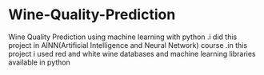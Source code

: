 # Wine-Quality-Prediction
Wine Quality Prediction using machine learning with python .i did this project in AINN(Artificial Intelligence and Neural Network) course .in this project i used red and white wine databases and machine learning libraries available in python 
